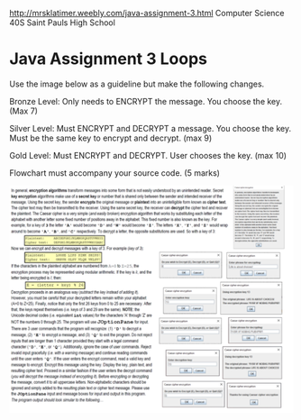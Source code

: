 http://mrsklatimer.weebly.com/java-assignment-3.html
Computer Science 40S Saint Pauls High School
# Java Assignment 3 Loops
Use the image below as a guideline but make the following changes.

Bronze Level: Only needs to ENCRYPT the message. You choose the key. (Max 7)

Silver Level: Must ENCRYPT and DECRYPT a message. You choose the key. Must be the same key to encrypt and decrypt. (max 9)

Gold Level: Must ENCRYPT and DECRYPT. User chooses the key. (max 10)

Flowchart must accompany your source code. (5 marks)

![Assignment description](/java-a3.png)